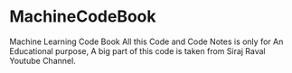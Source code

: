 # MachineCodeBook
Machine Learning Code Book
All this Code and Code Notes is only for An Educational purpose, A big part of this code is taken from Siraj Raval Youtube Channel.
